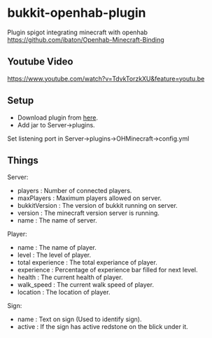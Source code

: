 # bukkit-openhab-plugin

Plugin spigot integrating minecraft with openhab
https://github.com/ibaton/Openhab-Minecraft-Binding

## Youtube Video
https://www.youtube.com/watch?v=TdvkTorzkXU&feature=youtu.be

## Setup
- Download plugin from [here](https://github.com/ibaton/bukkit-openhab-plugin/releases/download/1.5/OHMinecraft.jar). 
- Add jar to Server->plugins.

Set listening port in Server->plugins->OHMinecraft->config.yml

## Things
Server:
- players : Number of connected players.
- maxPlayers : Maximum players allowed on server.
- bukkitVersion : The version of bukkit running on server.
- version : The minecraft version server is running.
- name : The name of server.

Player:
- name : The name of player.
- level : The level of player.
- total experience : The total experiance of player.
- experience : Percentage of experience bar filled for next level.
- health : The current health of player.
- walk_speed : The current walk speed of player.
- location : The location of player.

Sign:
- name : Text on sign (Used to identify sign).
- active : If the sign has active redstone on the blick under it. 
